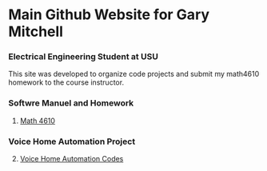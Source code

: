 # Main Github Website for Gary Mitchell
### Electrical Engineering Student at USU

This site was developed to organize code projects and submit my math4610 homework to the course instructor.

### Softwre Manuel and Homework

1. [Math 4610](https://gbmitchell.github.io/math4610/README)


### Voice Home Automation Project

2. [Voice Home Automation Codes](https://gbmitchell.github.io/Voice-Home-Automation/)

